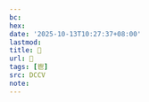 ```yaml
---
bc:
hex:
date: '2025-10-13T10:27:37+08:00'
lastmod:
title: 􃵴
url: 􃵴
tags: [鬯]
src: DCCV
note:
---
```


